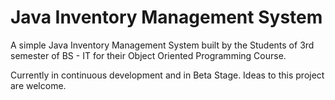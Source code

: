 # Java Inventory Management System

A simple Java Inventory Management System built by the Students of 3rd semester of BS - IT for their Object Oriented Programming Course.

Currently in continuous development and in Beta Stage. Ideas to this project are welcome.
